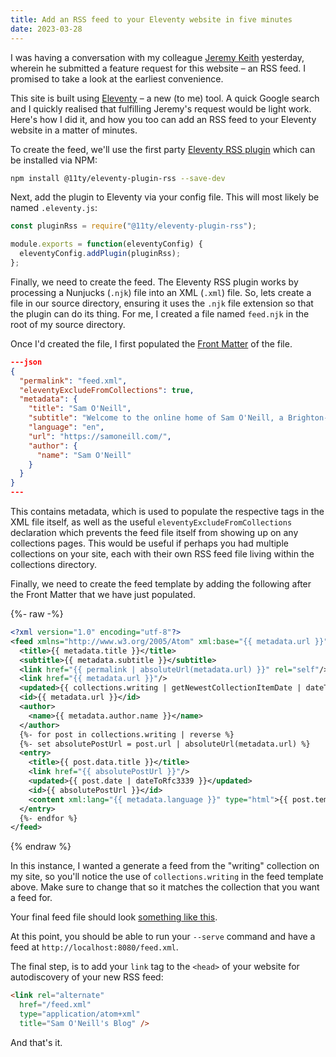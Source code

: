 ```yaml
---
title: Add an RSS feed to your Eleventy website in five minutes
date: 2023-03-28
---
```


I was having a conversation with my colleague [Jeremy Keith](https://adactio.com)
yesterday, wherein he submitted a feature request for this website – an RSS feed.
I promised to take a look at the earliest convenience.

This site is built using [Eleventy](https://www.11ty.dev/) – a new (to me) tool.
A quick Google search and I quickly realised that fulfilling Jeremy's request
would be light work. Here's how I did it, and how you too can add an RSS feed to
your Eleventy website in a matter of minutes.

To create the feed, we'll use the first party [Eleventy RSS plugin](https://www.npmjs.com/package/@11ty/eleventy-plugin-rss) which can be installed via NPM:

```sh
npm install @11ty/eleventy-plugin-rss --save-dev
```

Next, add the plugin to Eleventy via your config file. This will most likely be
named `.eleventy.js`:

```js
const pluginRss = require("@11ty/eleventy-plugin-rss");

module.exports = function(eleventyConfig) {
  eleventyConfig.addPlugin(pluginRss);
};
```

Finally, we need to create the feed. The Eleventy RSS plugin works by processing
a Nunjucks (`.njk`) file into an XML (`.xml`) file. So, lets create a file in
our source directory, ensuring it uses the `.njk` file extension so that the
plugin can do its thing. For me, I created a file named `feed.njk` in the root
of my source directory.

Once I'd created the file, I first populated the [Front Matter](https://www.11ty.dev/docs/data-frontmatter/)
of the file.

```json
---json
{
  "permalink": "feed.xml",
  "eleventyExcludeFromCollections": true,
  "metadata": {
    "title": "Sam O'Neill",
    "subtitle": "Welcome to the online home of Sam O'Neill, a Brighton-based design engineer.",
    "language": "en",
    "url": "https://samoneill.com/",
    "author": {
      "name": "Sam O'Neill"
    }
  }
}
---
```

This contains metadata, which is used to populate the respective tags in the XML
file itself, as well as the useful `eleventyExcludeFromCollections` declaration
which prevents the feed file itself from showing up on any collections pages.
This would be useful if perhaps you had multiple collections on your site, each
with their own RSS feed file living within the collections directory.

Finally, we need to create the feed template by adding the following after the
Front Matter that we have just populated.

{%- raw -%}
```xml
<?xml version="1.0" encoding="utf-8"?>
<feed xmlns="http://www.w3.org/2005/Atom" xml:base="{{ metadata.url }}">
  <title>{{ metadata.title }}</title>
  <subtitle>{{ metadata.subtitle }}</subtitle>
  <link href="{{ permalink | absoluteUrl(metadata.url) }}" rel="self"/>
  <link href="{{ metadata.url }}"/>
  <updated>{{ collections.writing | getNewestCollectionItemDate | dateToRfc3339 }}</updated>
  <id>{{ metadata.url }}</id>
  <author>
    <name>{{ metadata.author.name }}</name>
  </author>
  {%- for post in collections.writing | reverse %}
  {%- set absolutePostUrl = post.url | absoluteUrl(metadata.url) %}
  <entry>
    <title>{{ post.data.title }}</title>
    <link href="{{ absolutePostUrl }}"/>
    <updated>{{ post.date | dateToRfc3339 }}</updated>
    <id>{{ absolutePostUrl }}</id>
    <content xml:lang="{{ metadata.language }}" type="html">{{ post.templateContent | htmlToAbsoluteUrls(absolutePostUrl) }}</content>
  </entry>
  {%- endfor %}
</feed>
```
{% endraw %}

In this instance, I wanted a generate a feed from the "writing" collection on my
site, so you'll notice the use of `collections.writing` in the feed template
above. Make sure to change that so it matches the collection that you want a
feed for.

Your final feed file should look [something like this](https://github.com/samjoneill/samoneill.com/blob/main/src/feed.njk).

At this point, you should be able to run your `--serve` command and have a feed
at `http://localhost:8080/feed.xml`.

The final step, is to add your `link` tag to the `<head>` of your website for
autodiscovery of your new RSS feed:

```html
<link rel="alternate"
  href="/feed.xml"
  type="application/atom+xml"
  title="Sam O'Neill's Blog" />
```

And that's it.
